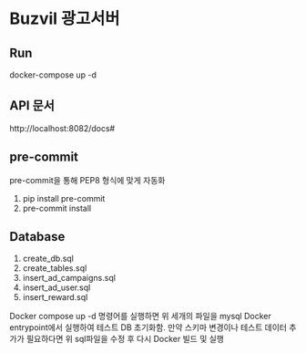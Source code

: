 # Buzvil 광고서버

## Run
docker-compose up -d

## API 문서
http://localhost:8082/docs#


## pre-commit
pre-commit을 통해 PEP8 형식에 맞게 자동화
1. pip install pre-commit
2. pre-commit install


## Database
1. create_db.sql
2. create_tables.sql
3. insert_ad_campaigns.sql
4. insert_ad_user.sql
5. insert_reward.sql

Docker compose up -d 명령어를 실행하면 위 세개의 파일을 mysql Docker entrypoint에서 실행하여 테스트 DB 초기화함.
만약 스키마 변경이나 테스트 데이터 추가가 필요하다면 위 sql파일을 수정 후 다시 Docker 빌드 및 실행
